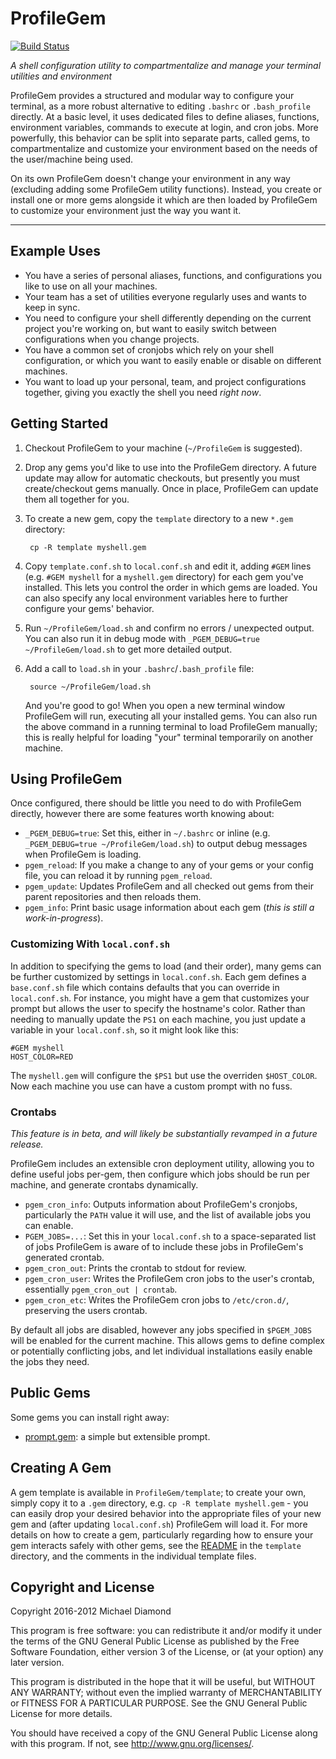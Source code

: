 # ProfileGem

[![Build Status](https://drone.io/bitbucket.org/dimo414/profilegem/status.png)](https://drone.io/bitbucket.org/dimo414/profilegem/latest)

*A shell configuration utility to compartmentalize and manage your terminal utilities and
environment*

ProfileGem provides a structured and modular way to configure your terminal, as a more robust
alternative to editing `.bashrc` or `.bash_profile` directly. At a basic level, it uses dedicated
files to define aliases, functions, environment variables, commands to execute at login, and cron
jobs. More powerfully, this behavior can be split into separate parts, called gems, to
compartmentalize and customize your environment based on the needs of the user/machine being used.

On its own ProfileGem doesn't change your environment in any way (excluding adding some ProfileGem
utility functions). Instead, you create or install one or more gems alongside it which are then
loaded by ProfileGem to customize your environment just the way you want it.

---

## Example Uses

* You have a series of personal aliases, functions, and configurations you like to use on all your
  machines.
* Your team has a set of utilities everyone regularly uses and wants to keep in sync.
* You need to configure your shell differently depending on the current project you're working on,
  but want to easily switch between configurations when you change projects.
* You have a common set of cronjobs which rely on your shell configuration, or which you want to
  easily enable or disable on different machines.
* You want to load up your personal, team, and project configurations together, giving you exactly
  the shell you need *right now*.

## Getting Started

1. Checkout ProfileGem to your machine (`~/ProfileGem` is suggested).

1. Drop any gems you'd like to use into the ProfileGem directory. A future update may allow for
   automatic checkouts, but presently you must create/checkout gems manually. Once in place,
   ProfileGem can update them all together for you.
1. To create a new gem, copy the `template` directory to a new `*.gem` directory:

        cp -R template myshell.gem

1. Copy `template.conf.sh` to `local.conf.sh` and edit it, adding `#GEM` lines (e.g. `#GEM myshell`
   for a `myshell.gem` directory) for each gem you've installed. This lets you control the order in
   which gems are loaded. You can also specify any local environment variables here to further
   configure your gems' behavior.

1. Run `~/ProfileGem/load.sh` and confirm no errors / unexpected output. You can also run it in
   debug mode with `_PGEM_DEBUG=true ~/ProfileGem/load.sh` to get more detailed output.

1. Add a call to `load.sh` in your `.bashrc`/`.bash_profile` file:

        source ~/ProfileGem/load.sh

   And you're good to go! When you open a new terminal window ProfileGem will run, executing
   all your installed gems. You can also run the above command in a running terminal to load
   ProfileGem manually; this is really helpful for loading "your" terminal temporarily on
   another machine.

## Using ProfileGem

Once configured, there should be little you need to do with ProfileGem directly, however
there are some features worth knowing about:

* `_PGEM_DEBUG=true`: Set this, either in `~/.bashrc` or inline (e.g.
  `_PGEM_DEBUG=true ~/ProfileGem/load.sh`) to output debug messages when ProfileGem is loading.
* `pgem_reload`: If you make a change to any of your gems or your config file, you can reload it by
  running `pgem_reload`.
* `pgem_update`: Updates ProfileGem and all checked out gems from their parent repositories and
  then reloads them.
* `pgem_info`: Print basic usage information about each gem (*this is still a work-in-progress*).

### Customizing With `local.conf.sh`

In addition to specifying the gems to load (and their order), many gems can be further customized
by settings in `local.conf.sh`. Each gem defines a `base.conf.sh` file which contains defaults
that you can override in `local.conf.sh`. For instance, you might have a gem that customizes your
prompt but allows the user to specify the hostname's color. Rather than needing to manually update
the `PS1` on each machine, you just update a variable in your `local.conf.sh`, so it might look
like this:

    #GEM myshell
    HOST_COLOR=RED

The `myshell.gem` will configure the `$PS1` but use the overriden `$HOST_COLOR`. Now each machine
you use can have a custom prompt with no fuss.

### Crontabs

*This feature is in beta, and will likely be substantially revamped in a future release.*

ProfileGem includes an extensible cron deployment utility, allowing you to define useful jobs
per-gem, then configure which jobs should be run per machine, and generate crontabs dynamically.

* `pgem_cron_info`: Outputs information about ProfileGem's cronjobs, particularly the `PATH` value
  it will use, and the list of available jobs you can enable.
* `PGEM_JOBS=...`: Set this in your `local.conf.sh` to a space-separated list of jobs ProfileGem is
  aware of to include these jobs in ProfileGem's generated crontab.
* `pgem_cron_out`: Prints the crontab to stdout for review.
* `pgem_cron_user`: Writes the ProfileGem cron jobs to the user's crontab, essentially
  `pgem_cron_out | crontab`.
* `pgem_cron_etc`: Writes the ProfileGem cron jobs to `/etc/cron.d/`, preserving the users crontab.

By default all jobs are disabled, however any jobs specified in `$PGEM_JOBS` will be enabled for
the current machine. This allows gems to define complex or potentially conflicting jobs, and let
individual installations easily enable the jobs they need.

## Public Gems

Some gems you can install right away:

* [prompt.gem](https://bitbucket.org/dimo414/prompt.gem): a simple but extensible prompt.

## Creating A Gem

A gem template is available in `ProfileGem/template`; to create your own, simply copy it to a
`.gem` directory, e.g. `cp -R template myshell.gem` - you can easily drop your desired behavior
into the appropriate files of your new gem and (after updating `local.conf.sh`) ProfileGem will
load it. For more details on how to create a gem, particularly regarding how to ensure your gem
interacts safely with other gems, see the [README](/template/README.md) in the `template`
directory, and the comments in the individual template files.

## Copyright and License

Copyright 2016-2012 Michael Diamond

This program is free software: you can redistribute it and/or modify
it under the terms of the GNU General Public License as published by
the Free Software Foundation, either version 3 of the License, or
(at your option) any later version.

This program is distributed in the hope that it will be useful,
but WITHOUT ANY WARRANTY; without even the implied warranty of
MERCHANTABILITY or FITNESS FOR A PARTICULAR PURPOSE.  See the
GNU General Public License for more details.

You should have received a copy of the GNU General Public License
along with this program.  If not, see <http://www.gnu.org/licenses/>.